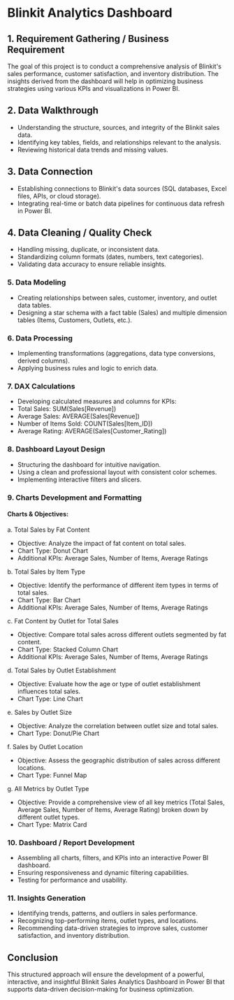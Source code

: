 # Blinkit Analytics Dashboard

## 1. Requirement Gathering / Business Requirement

The goal of this project is to conduct a comprehensive analysis of Blinkit's sales performance, customer satisfaction, and inventory distribution. The insights derived from the dashboard will help in optimizing business strategies using various KPIs and visualizations in Power BI.

## 2. Data Walkthrough

  * Understanding the structure, sources, and integrity of the Blinkit sales data.
  * Identifying key tables, fields, and relationships relevant to the analysis.
  * Reviewing historical data trends and missing values.

## 3. Data Connection

  * Establishing connections to Blinkit's data sources (SQL databases, Excel files, APIs, or cloud storage).
  * Integrating real-time or batch data pipelines for continuous data refresh in Power BI.

## 4. Data Cleaning / Quality Check

  * Handling missing, duplicate, or inconsistent data.
  * Standardizing column formats (dates, numbers, text categories).
  * Validating data accuracy to ensure reliable insights.

### 5. Data Modeling

  * Creating relationships between sales, customer, inventory, and outlet data tables.
  * Designing a star schema with a fact table (Sales) and multiple dimension tables (Items, Customers, Outlets, etc.).

### 6. Data Processing

  * Implementing transformations (aggregations, data type conversions, derived columns).
  * Applying business rules and logic to enrich data.

### 7. DAX Calculations

  * Developing calculated measures and columns for KPIs:
  * Total Sales: SUM(Sales[Revenue])
  * Average Sales: AVERAGE(Sales[Revenue])
  * Number of Items Sold: COUNT(Sales[Item_ID])
  * Average Rating: AVERAGE(Sales[Customer_Rating])

### 8. Dashboard Layout Design

  * Structuring the dashboard for intuitive navigation.
  * Using a clean and professional layout with consistent color schemes.
  * Implementing interactive filters and slicers.

### 9. Charts Development and Formatting

#### Charts & Objectives:

a. Total Sales by Fat Content

   * Objective: Analyze the impact of fat content on total sales.
   * Chart Type: Donut Chart
   * Additional KPIs: Average Sales, Number of Items, Average Ratings

b. Total Sales by Item Type

  * Objective: Identify the performance of different item types in terms of total sales.
  * Chart Type: Bar Chart
  * Additional KPIs: Average Sales, Number of Items, Average Ratings

c. Fat Content by Outlet for Total Sales

  * Objective: Compare total sales across different outlets segmented by fat content.
  * Chart Type: Stacked Column Chart
  * Additional KPIs: Average Sales, Number of Items, Average Ratings

d. Total Sales by Outlet Establishment

  * Objective: Evaluate how the age or type of outlet establishment influences total sales.
  * Chart Type: Line Chart

e. Sales by Outlet Size

  * Objective: Analyze the correlation between outlet size and total sales.
  * Chart Type: Donut/Pie Chart

f. Sales by Outlet Location

   * Objective: Assess the geographic distribution of sales across different locations.
   * Chart Type: Funnel Map

g. All Metrics by Outlet Type

   * Objective: Provide a comprehensive view of all key metrics (Total Sales, Average Sales, Number of Items, Average Rating) broken down by different outlet types.
   * Chart Type: Matrix Card

### 10. Dashboard / Report Development

  * Assembling all charts, filters, and KPIs into an interactive Power BI dashboard.
  * Ensuring responsiveness and dynamic filtering capabilities.
  * Testing for performance and usability.

### 11. Insights Generation

  * Identifying trends, patterns, and outliers in sales performance.
  * Recognizing top-performing items, outlet types, and locations.
  * Recommending data-driven strategies to improve sales, customer satisfaction, and inventory distribution.

## Conclusion

This structured approach will ensure the development of a powerful, interactive, and insightful Blinkit Sales Analytics Dashboard in Power BI that supports data-driven decision-making for business optimization.
